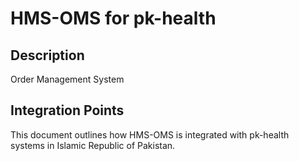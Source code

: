 # HMS-OMS for pk-health

## Description

Order Management System

## Integration Points

This document outlines how HMS-OMS is integrated with pk-health systems in Islamic Republic of Pakistan.
